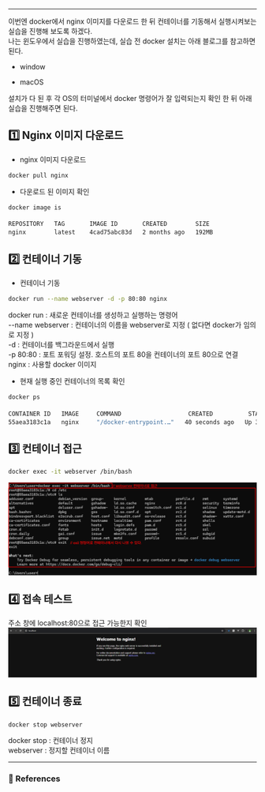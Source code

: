   
---  
이번엔 docker에서 nginx 이미지를 다운로드 한 뒤 컨테이너를 기동해서 실행시켜보는 실습을 진행해 보도록 하겠다.  
나는 윈도우에서 실습을 진행하였는데, 실습 전 docker 설치는 아래 블로그를 참고하면 된다.  
  
* window  
  
  
* macOS  
  
  
설치가 다 된 후 각 OS의 터미널에서 docker 명령어가 잘 입력되는지 확인 한 뒤 아래 실습을 진행해주면 된다.  
## 1️⃣ Nginx 이미지 다운로드  
* nginx 이미지 다운로드  
```bash  
docker pull nginx  
```  
  
* 다운로드 된 이미지 확인  
```bash  
docker image is

REPOSITORY   TAG       IMAGE ID       CREATED        SIZE
nginx        latest    4cad75abc83d   2 months ago   192MB  
```  
  
## 2️⃣ 컨테이너 기동  
* 컨테이너 기동  
```bash  
docker run --name webserver -d -p 80:80 nginx  
```  
docker run : 새로운 컨테이너를 생성하고 실행하는 명령어  
--name webserver : 컨테이너의 이름을 webserver로 지정 ( 없다면 docker가 임의로 지정 )  
-d : 컨테이너를 백그라운드에서 실행  
-p 80:80 : 포트 포워딩 설정. 호스트의 포트 80을 컨테이너의 포트 80으로 연결  
nginx : 사용할 docker 이미지  
  
* 현재 실행 중인 컨테이너의 목록 확인  
```bash  
docker ps

CONTAINER ID   IMAGE     COMMAND                   CREATED          STATUS          PORTS                NAMES
55aea3183c1a   nginx     "/docker-entrypoint.…"   40 seconds ago   Up 38 seconds   0.0.0.0:80->80/tcp   webserver  
```  
## 3️⃣ 컨테이너 접근  
```bash  
docker exec -it webserver /bin/bash  
```  
![IMAGE](https://raw.githubusercontent.com/nogi-bot/resources/main/jeygeon/images/7576d892-005b-4fbf-8e40-b8fa77664d7a-image.png)  
## 4️⃣ 접속 테스트  
주소 창에 localhost:80으로 접근 가능한지 확인  
![IMAGE](https://raw.githubusercontent.com/nogi-bot/resources/main/jeygeon/images/cb0af104-c1f1-4b37-a129-6994f3626b60-image.png)  
## 5️⃣ 컨테이너 종료  
```bash  
docker stop webserver  
```  
docker stop : 컨테이너 정지  
webserver : 정지할 컨테이너 이름  
  
---  
### 📌 References  
  
